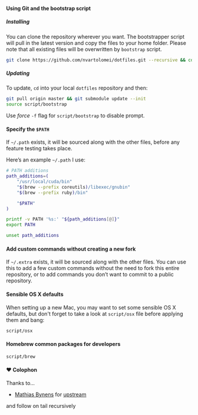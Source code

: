 #### Using Git and the bootstrap script

##### Installing

You can clone the repository wherever you want. The bootstrapper script will
pull in the latest version and copy the files to your home folder. Please note
that all existing files will be overwritten by `bootstrap` script.

```bash
git clone https://github.com/nvartolomei/dotfiles.git --recursive && cd dotfiles && source script/bootstrap
```

##### Updating

To update, `cd` into your local `dotfiles` repository and then:

```bash
git pull origin master && git submodule update --init
source script/bootstrap
```

Use *force* `-f` flag for `script/bootstrap` to disable prompt.

#### Specify the `$PATH`

If `~/.path` exists, it will be sourced along with the other files, before any feature testing takes place.

Here’s an example `~/.path` I use:

```bash
# PATH additions
path_additions=(
    "/usr/local/cuda/bin"
    "$(brew --prefix coreutils)/libexec/gnubin"
    "$(brew --prefix ruby)/bin"

    "$PATH"
)

printf -v PATH '%s:' "${path_additions[@]}"
export PATH

unset path_additions
```

#### Add custom commands without creating a new fork

If `~/.extra` exists, it will be sourced along with the other files.
You can use this to add a few custom commands without the need to fork this
entire repository, or to add commands you don’t want to commit to a public
repository.

#### Sensible OS X defaults

When setting up a new Mac, you may want to set some sensible OS X defaults,
but don't forget to take a look at `script/osx` file before applying them and bang:

```bash
script/osx
```

#### Homebrew common packages for developers

```bash
script/brew
```

#### ♥ Colophon

Thanks to…

* [Mathias Bynens](http://mathiasbynens.be/) for [upstream](https://github.com/mathiasbynens/dotfiles)

and follow on tail recursively
